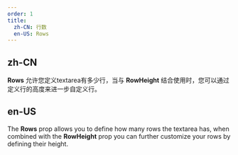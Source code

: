```yaml
---
order: 1
title:
  zh-CN: 行数
  en-US: Rows
---
```


## zh-CN

**Rows** 允许您定义textarea有多少行，当与 **RowHeight** 结合使用时，您可以通过定义行的高度来进一步自定义行。

## en-US

The **Rows** prop allows you to define how many rows the textarea has, when combined with the **RowHeight** prop you can
further customize your rows by defining their height.
